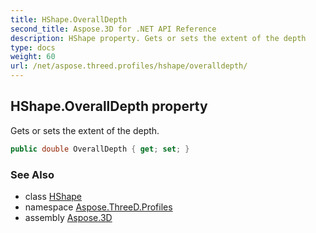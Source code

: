 ```yaml
---
title: HShape.OverallDepth
second_title: Aspose.3D for .NET API Reference
description: HShape property. Gets or sets the extent of the depth
type: docs
weight: 60
url: /net/aspose.threed.profiles/hshape/overalldepth/
---
```

## HShape.OverallDepth property

Gets or sets the extent of the depth.

```csharp
public double OverallDepth { get; set; }
```

### See Also

* class [HShape](../)
* namespace [Aspose.ThreeD.Profiles](../../../aspose.threed.profiles/)
* assembly [Aspose.3D](../../../)


